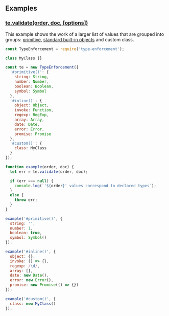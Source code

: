 ## Examples

### [te.validate(order, doc, [options])](https://github.com/woodger/type-enforcement#tevalidateorder-doc-options)

This example shows the work of a larger list of values that are grouped into groups: [primitive](https://developer.mozilla.org/en-US/docs/Glossary/Primitive), [standard built-in objects](https://developer.mozilla.org/en-US/docs/Web/JavaScript/Reference/Global_Objects) and custom class.

```js
const TypeEnforcement = require('type-enforcement');

class MyClass {}

const te = new TypeEnforcement({
  '#primitive()': {
    string: String,
    number: Number,
    boolean: Boolean,
    symbol: Symbol
  },
  '#inline()': {
    object: Object,
    invoke: Function,
    regexp: RegExp,
    array: Array,
    date: Date,
    error: Error,
    promise: Promise
  },
  '#custom()': {
    class: MyClass
  }
});

function example(order, doc) {
  let err = te.validate(order, doc);

  if (err === null) {
    console.log(`'${order}' values correspond to declared types`);
  }
  else {
    throw err;
  }
}

example('#primitive()', {
  string: '',
  number: 1,
  boolean: true,
  symbol: Symbol()
});

example('#inline()', {
  object: {},
  invoke: () => {},
  regexp: /\d/,
  array: [],
  date: new Date(),
  error: new Error(),
  promise: new Promise(() => {})
});

example('#custom()', {
  class: new MyClass()
});
```
